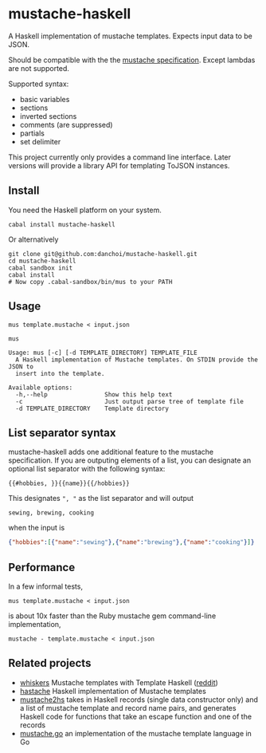 # mustache-haskell

A Haskell implementation of mustache templates. Expects input data to be JSON. 

Should be compatible with the the [mustache
specification](http://mustache.github.io/mustache.5.html).  Except lambdas are
not supported.

Supported syntax:

* basic variables
* sections
* inverted sections
* comments (are suppressed)
* partials
* set delimiter

This project currently only provides a command line interface.
Later versions will provide a library API for templating ToJSON
instances.


## Install

You need the Haskell platform on your system.

```
cabal install mustache-haskell
```

Or alternatively

``` 
git clone git@github.com:danchoi/mustache-haskell.git
cd mustache-haskell
cabal sandbox init
cabal install
# Now copy .cabal-sandbox/bin/mus to your PATH
```

## Usage

```
mus template.mustache < input.json
```

```
mus 

Usage: mus [-c] [-d TEMPLATE_DIRECTORY] TEMPLATE_FILE
  A Haskell implementation of Mustache templates. On STDIN provide the JSON to
  insert into the template.

Available options:
  -h,--help                Show this help text
  -c                       Just output parse tree of template file
  -d TEMPLATE_DIRECTORY    Template directory
```

## List separator syntax

mustache-haskell adds one additional feature to the mustache specification.  If
you are outputing elements of a list, you can designate an optional list
separator with the following syntax:


```
{{#hobbies, }}{{name}}{{/hobbies}}
```

This designates `", "` as the list separator and will output

```
sewing, brewing, cooking
```

when the input is 

```json
{"hobbies":[{"name":"sewing"},{"name":"brewing"},{"name":"cooking"}]}
```


## Performance

In a few informal tests, 

```
mus template.mustache < input.json
```

is about 10x faster than the Ruby mustache gem command-line implementation,

```
mustache - template.mustache < input.json
```


## Related projects

* [whiskers](https://github.com/nejstastnejsistene/whiskers) Mustache templates with Template Haskell ([reddit](http://www.reddit.com/r/haskell/comments/2kjgg2/whiskers_moustache_templates_with_template_haskell/))
* [hastache](https://github.com/lymar/hastache) Haskell implementation of Mustache templates
* [mustache2hs](http://hackage.haskell.org/package/mustache2hs) takes in Haskell records (single data constructor only) and a list of mustache template and record name pairs, and generates Haskell code for functions that take an escape function and one of the records
* [mustache.go](https://github.com/hoisie/mustache) an implementation of the mustache template language in Go


